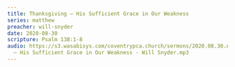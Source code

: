 ```yaml
---
title: Thanksgiving – His Sufficient Grace in Our Weakness
series: matthew
preacher: will-snyder
date: 2020-08-30
scripture: Psalm 138:1-8
audio: https://s3.wasabisys.com/coventrypca.church/sermons/2020.08.30.A Thanksgiving
  – His Sufficient Grace in Our Weakness - Will Snyder.mp3
---
```

